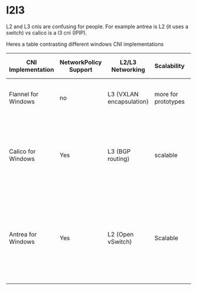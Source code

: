 # l2l3

L2 and L3 cnis are confusing for people.  For example antrea is L2 (it uses a switch) vs calico is a l3 cni (IPIP).

Heres a table contrasting different windows CNI implementations

| CNI Implementation    | NetworkPolicy Support | L2/L3 Networking       | Scalability                               | Pod-to-Pod Encryption | Network Security | IPAM (IP Address Management)      | Additional Features                                       |
|-----------------------|----------------------|-------------------------|-------------------------------------------|----------------------|------------------|----------------------------------|-----------------------------------------------------------|
| Flannel for Windows   | no                  | L3 (VXLAN encapsulation)| more for prototypes         | No                   | Yes              | Various backends (e.g., etcd)     |   on-premises and cloud-based clusters,  multiple cloud providers .|
| Calico for Windows    | Yes                  | L3 (BGP routing)        | scalable          | No                   | Yes              | Automatic IPAM (IP Address Management) options | Support for IPv4 and IPv6 dual-stack networking, Network segmentation through BGP route propagation,  Networkpolicies,  |
| Antrea for Windows    | Yes                  | L2   (Open vSwitch)| Scalable  | No                   | Yes              | Yes+nsx integration              | Layer 2 and Layer 3 networking with Open vSwitch, Implements Network Policies for security and isolation, Offers Kubernetes native policy support  |
 
